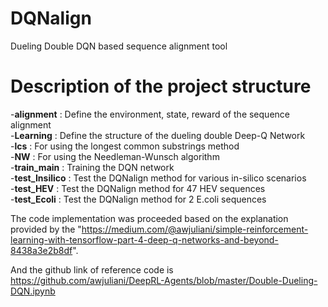 # DQNalign
Dueling Double DQN based sequence alignment tool

# Description of the project structure

-**alignment** : Define the environment, state, reward of the sequence alignment  
-**Learning** : Define the structure of the dueling double Deep-Q Network  
-**lcs** : For using the longest common substrings method  
-**NW** : For using the Needleman-Wunsch algorithm  
-**train_main** : Training the DQN network  
-**test_Insilico** : Test the DQNalign method for various in-silico scenarios  
-**test_HEV** : Test the DQNalign method for 47 HEV sequences  
-**test_Ecoli** : Test the DQNalign method for 2 E.coli sequences  

The code implementation was proceeded based on the explanation provided by the "https://medium.com/@awjuliani/simple-reinforcement-learning-with-tensorflow-part-4-deep-q-networks-and-beyond-8438a3e2b8df". 

And the github link of reference code is https://github.com/awjuliani/DeepRL-Agents/blob/master/Double-Dueling-DQN.ipynb
